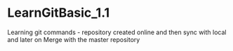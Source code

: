 # LearnGitBasic_1.1
Learning git commands - repository created online and then sync with local and later on Merge with the master repository
